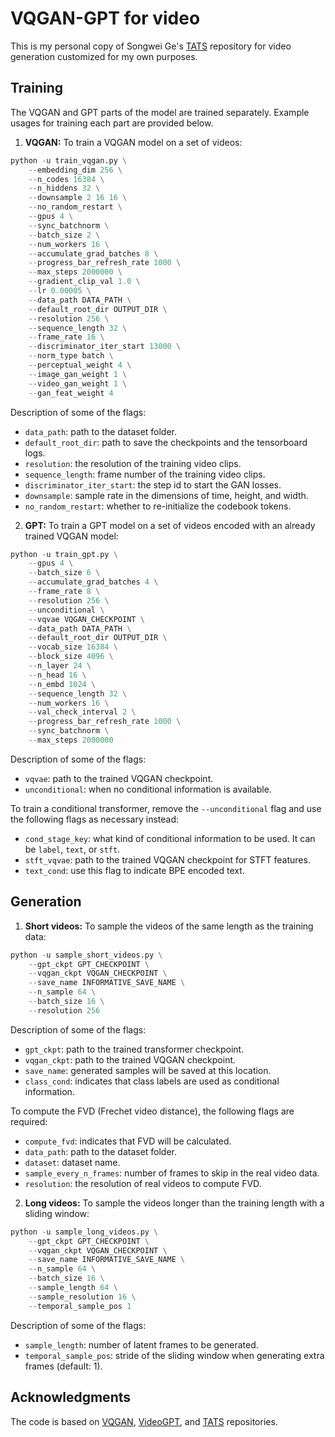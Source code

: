 # VQGAN-GPT for video
This is my personal copy of Songwei Ge's [TATS](https://github.com/SongweiGe/TATS) repository for video generation customized for my own purposes.

## Training
The VQGAN and GPT parts of the model are trained separately. Example usages for training each part are provided below. 

1. **VQGAN:** To train a VQGAN model on a set of videos: 
```python
python -u train_vqgan.py \
    --embedding_dim 256 \
    --n_codes 16384 \
    --n_hiddens 32 \
    --downsample 2 16 16 \
    --no_random_restart \
    --gpus 4 \
    --sync_batchnorm \
    --batch_size 2 \
    --num_workers 16 \
    --accumulate_grad_batches 8 \
    --progress_bar_refresh_rate 1000 \
    --max_steps 2000000 \
    --gradient_clip_val 1.0 \
    --lr 0.00005 \
    --data_path DATA_PATH \
    --default_root_dir OUTPUT_DIR \
    --resolution 256 \
    --sequence_length 32 \
    --frame_rate 16 \
    --discriminator_iter_start 13000 \
    --norm_type batch \
    --perceptual_weight 4 \
    --image_gan_weight 1 \
    --video_gan_weight 1 \
    --gan_feat_weight 4
```

Description of some of the flags:
- `data_path`: path to the dataset folder.
- `default_root_dir`: path to save the checkpoints and the tensorboard logs.
- `resolution`: the resolution of the training video clips.
- `sequence_length`: frame number of the training video clips.
- `discriminator_iter_start`: the step id to start the GAN losses.
- `downsample`: sample rate in the dimensions of time, height, and width.
- `no_random_restart`: whether to re-initialize the codebook tokens.

2. **GPT:** To train a GPT model on a set of videos encoded with an already trained VQGAN model: 
```python
python -u train_gpt.py \
    --gpus 4 \
    --batch_size 6 \
    --accumulate_grad_batches 4 \
    --frame_rate 8 \
    --resolution 256 \
    --unconditional \
    --vqvae VQGAN_CHECKPOINT \
    --data_path DATA_PATH \
    --default_root_dir OUTPUT_DIR \
    --vocab_size 16384 \
    --block_size 4096 \
    --n_layer 24 \
    --n_head 16 \
    --n_embd 1024 \
    --sequence_length 32 \
    --num_workers 16 \
    --val_check_interval 2 \
    --progress_bar_refresh_rate 1000 \
    --sync_batchnorm \
    --max_steps 2000000
```

Description of some of the flags:
- `vqvae`: path to the trained VQGAN checkpoint.
- `unconditional`: when no conditional information is available.

To train a conditional transformer, remove the `--unconditional` flag and use the following flags as necessary instead:
- `cond_stage_key`: what kind of conditional information to be used. It can be `label`, `text`, or `stft`.
- `stft_vqvae`: path to the trained VQGAN checkpoint for STFT features.
- `text_cond`: use this flag to indicate BPE encoded text.

## Generation
1. **Short videos:** To sample the videos of the same length as the training data:
```python
python -u sample_short_videos.py \
    --gpt_ckpt GPT_CHECKPOINT \
    --vqgan_ckpt VQGAN_CHECKPOINT \
    --save_name INFORMATIVE_SAVE_NAME \
    --n_sample 64 \
    --batch_size 16 \
    --resolution 256
```

Description of some of the flags:
- `gpt_ckpt`: path to the trained transformer checkpoint.
- `vqgan_ckpt`: path to the trained VQGAN checkpoint.
- `save_name`: generated samples will be saved at this location.
- `class_cond`: indicates that class labels are used as conditional information.

To compute the FVD (Frechet video distance), the following flags are required:
- `compute_fvd`: indicates that FVD will be calculated.
- `data_path`: path to the dataset folder.
- `dataset`: dataset name.
- `sample_every_n_frames`: number of frames to skip in the real video data.
- `resolution`: the resolution of real videos to compute FVD.

2. **Long videos:** To sample the videos longer than the training length with a sliding window:
```python
python -u sample_long_videos.py \
    --gpt_ckpt GPT_CHECKPOINT \
    --vqgan_ckpt VQGAN_CHECKPOINT \
    --save_name INFORMATIVE_SAVE_NAME \
    --n_sample 64 \
    --batch_size 16 \
    --sample_length 64 \
    --sample_resolution 16 \
    --temporal_sample_pos 1
```

Description of some of the flags:
- `sample_length`: number of latent frames to be generated.
- `temporal_sample_pos`: stride of the sliding window when generating extra frames (default: 1).

## Acknowledgments
The code is based on [VQGAN](https://github.com/CompVis/taming-transformers), [VideoGPT](https://github.com/wilson1yan/VideoGPT), and [TATS](https://github.com/SongweiGe/TATS) repositories.